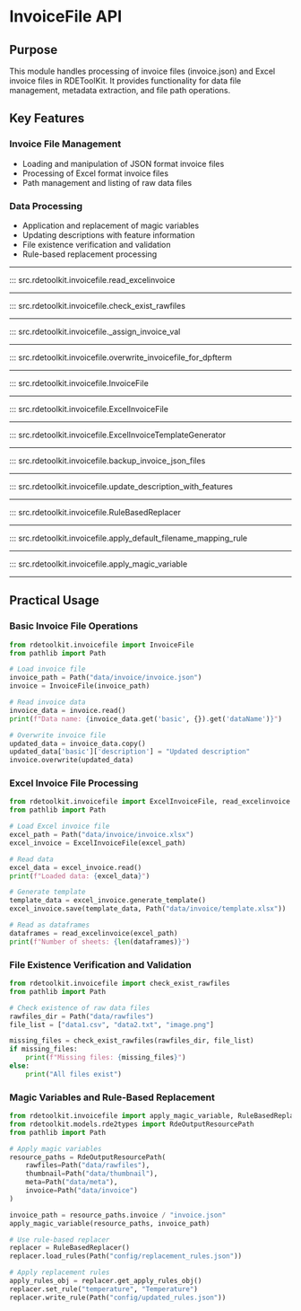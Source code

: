 # InvoiceFile API

## Purpose

This module handles processing of invoice files (invoice.json) and Excel invoice files in RDEToolKit. It provides functionality for data file management, metadata extraction, and file path operations.

## Key Features

### Invoice File Management
- Loading and manipulation of JSON format invoice files
- Processing of Excel format invoice files
- Path management and listing of raw data files

### Data Processing
- Application and replacement of magic variables
- Updating descriptions with feature information
- File existence verification and validation
- Rule-based replacement processing

---

::: src.rdetoolkit.invoicefile.read_excelinvoice

---

::: src.rdetoolkit.invoicefile.check_exist_rawfiles

---

::: src.rdetoolkit.invoicefile._assign_invoice_val

---

::: src.rdetoolkit.invoicefile.overwrite_invoicefile_for_dpfterm

---

::: src.rdetoolkit.invoicefile.InvoiceFile

---

::: src.rdetoolkit.invoicefile.ExcelInvoiceFile

---

::: src.rdetoolkit.invoicefile.ExcelInvoiceTemplateGenerator

---

::: src.rdetoolkit.invoicefile.backup_invoice_json_files

---

::: src.rdetoolkit.invoicefile.update_description_with_features

---

::: src.rdetoolkit.invoicefile.RuleBasedReplacer

---

::: src.rdetoolkit.invoicefile.apply_default_filename_mapping_rule

---

::: src.rdetoolkit.invoicefile.apply_magic_variable

---

## Practical Usage

### Basic Invoice File Operations

```python title="basic_invoice.py"
from rdetoolkit.invoicefile import InvoiceFile
from pathlib import Path

# Load invoice file
invoice_path = Path("data/invoice/invoice.json")
invoice = InvoiceFile(invoice_path)

# Read invoice data
invoice_data = invoice.read()
print(f"Data name: {invoice_data.get('basic', {}).get('dataName')}")

# Overwrite invoice file
updated_data = invoice_data.copy()
updated_data['basic']['description'] = "Updated description"
invoice.overwrite(updated_data)
```

### Excel Invoice File Processing

```python title="excel_invoice.py"
from rdetoolkit.invoicefile import ExcelInvoiceFile, read_excelinvoice
from pathlib import Path

# Load Excel invoice file
excel_path = Path("data/invoice/invoice.xlsx")
excel_invoice = ExcelInvoiceFile(excel_path)

# Read data
excel_data = excel_invoice.read()
print(f"Loaded data: {excel_data}")

# Generate template
template_data = excel_invoice.generate_template()
excel_invoice.save(template_data, Path("data/invoice/template.xlsx"))

# Read as dataframes
dataframes = read_excelinvoice(excel_path)
print(f"Number of sheets: {len(dataframes)}")
```

### File Existence Verification and Validation

```python title="file_validation.py"
from rdetoolkit.invoicefile import check_exist_rawfiles
from pathlib import Path

# Check existence of raw data files
rawfiles_dir = Path("data/rawfiles")
file_list = ["data1.csv", "data2.txt", "image.png"]

missing_files = check_exist_rawfiles(rawfiles_dir, file_list)
if missing_files:
    print(f"Missing files: {missing_files}")
else:
    print("All files exist")
```

### Magic Variables and Rule-Based Replacement

```python title="magic_variables_and_rules.py"
from rdetoolkit.invoicefile import apply_magic_variable, RuleBasedReplacer
from rdetoolkit.models.rde2types import RdeOutputResourcePath
from pathlib import Path

# Apply magic variables
resource_paths = RdeOutputResourcePath(
    rawfiles=Path("data/rawfiles"),
    thumbnail=Path("data/thumbnail"),
    meta=Path("data/meta"),
    invoice=Path("data/invoice")
)

invoice_path = resource_paths.invoice / "invoice.json"
apply_magic_variable(resource_paths, invoice_path)

# Use rule-based replacer
replacer = RuleBasedReplacer()
replacer.load_rules(Path("config/replacement_rules.json"))

# Apply replacement rules
apply_rules_obj = replacer.get_apply_rules_obj()
replacer.set_rule("temperature", "Temperature")
replacer.write_rule(Path("config/updated_rules.json"))
```
